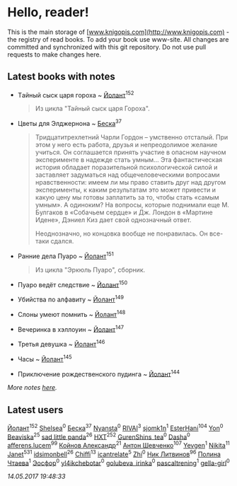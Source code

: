# Hello, reader!
This is the main storage of [www.knigopis.com](http://www.knigopis.com) - the registry of read books.
To add your book use www-site. All changes are committed and synchronized with this git repository.
Do not use pull requests to make changes here.


## Latest books with notes
* Tайный сыск царя гороха ~ [Йолант](users/104/104690883692185089260-google)<sup>152</sup>
    > Из цикла "Тайный сыск царя Гороха".

* Цветы для Элджернона ~ [Беска](users/157/1577468-vkontakte)<sup>37</sup>
    > Тридцатитрехлетний Чарли Гордон – умственно отсталый. При этом у него есть работа, друзья и непреодолимое желание учиться. Он соглашается принять участие в опасном научном эксперименте в надежде стать умным…
    > Эта фантастическая история обладает поразительной психологической силой и заставляет задуматься над общечеловеческими вопросами нравственности: имеем ли мы право ставить друг над другом эксперименты, к каким результатам это может привести и какую цену мы готовы заплатить за то, чтобы стать «самым умным». А одиноким?
    > На вопросы, которые поднимали еще М. Булгаков в «Собачьем сердце» и Дж. Лондон в «Мартине Идене», Дэниел Киз дает свой однозначный ответ. 
    > 
    > Неоднозначно, но концовка вообще не понравилась. Он все-таки сдался.

* Ранние дела Пуаро ~ [Йолант](users/104/104690883692185089260-google)<sup>151</sup>
    > Из цикла "Эркюль Пуаро", сборник.

* Пуаро ведёт следствие ~ [Йолант](users/104/104690883692185089260-google)<sup>150</sup>

* Убийства по алфавиту ~ [Йолант](users/104/104690883692185089260-google)<sup>149</sup>

* Слоны умеют помнить ~ [Йолант](users/104/104690883692185089260-google)<sup>148</sup>

* Вечеринка в хэллоуин ~ [Йолант](users/104/104690883692185089260-google)<sup>147</sup>

* Третья девушка ~ [Йолант](users/104/104690883692185089260-google)<sup>146</sup>

* Часы ~ [Йолант](users/104/104690883692185089260-google)<sup>145</sup>

* Приключение рождественского пудинга ~ [Йолант](users/104/104690883692185089260-google)<sup>144</sup>


_More notes [here](latest_books_with_notes.md)._


## Latest users
[Йолант](users/104/104690883692185089260-google)<sup>152</sup> 
[Shelsea](users/967/9675370869020666520-mailru)<sup>0</sup> 
[Беска](users/157/1577468-vkontakte)<sup>37</sup> 
[Nyansta](users/241/241453083-vkontakte)<sup>0</sup> 
[RIVAI](users/105/105617470861273678190-google)<sup>3</sup> 
[sjomk1n](users/243/243975624-vkontakte)<sup>1</sup> 
[EsterHani](users/305/30558181-vkontakte)<sup>104</sup> 
[Yon](users/103/10348899-vkontakte)<sup>0</sup> 
[Beaviska](users/102/10202544960024508-facebook)<sup>25</sup> 
[sad little panda](users/188/1882525281990290-facebook)<sup>26</sup> 
[HXT](users/100/100002563462782-facebook)<sup>252</sup> 
[GurenShins_tea](users/712/712242609159274496-twitter)<sup>0</sup> 
[Dasha](users/130/13015628898852979311-mailru)<sup>0</sup> 
[afferens.lucem](users/196/196071655-vkontakte)<sup>99</sup> 
[Койнов Александр](users/414/414040473-vkontakte)<sup>21</sup> 
[Антон Шевченко](users/339/339786161-vkontakte)<sup>107</sup> 
[Yevgen](users/100/100001921022265-facebook)<sup>1</sup> 
[Nikita](users/100/100684315-vkontakte)<sup>11</sup> 
[Janet](users/205/20565064-vkontakte)<sup>531</sup> 
[idsimonbell](users/380/380554090-vkontakte)<sup>26</sup> 
[Chiffi](users/105/105831994080785626680-google)<sup>13</sup> 
[icantrelate](users/111/111003752220369872386-googleplus)<sup>5</sup> 
[Zhi](users/104/104502610850806942588-google)<sup>0</sup> 
[Ник Литвинов](users/241/241974816-vkontakte)<sup>96</sup> 
[Полина Чтаева](users/182/18209789998000712034-mailru)<sup>1</sup> 
[Эосфор](users/193/1931089343792598-facebook)<sup>0</sup> 
[yl4ikchebotar](users/651/65177110-vkontakte)<sup>0</sup> 
[golubeva_irinka](users/208/20867638-vkontakte)<sup>0</sup> 
[pascaltrening](users/116/1168869274-facebook)<sup>1</sup> 
[gella-girl](users/421/42198251-vkontakte)<sup>0</sup> 


_14.05.2017 19:48:33_
